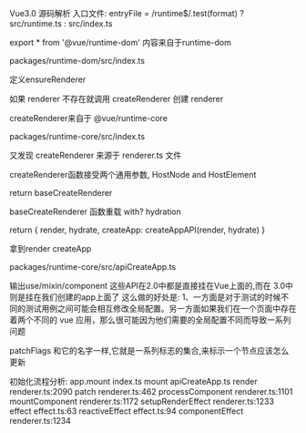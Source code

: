 Vue3.0 源码解析
入口文件: entryFile = /runtime$/.test(format) ? src/runtime.ts : src/index.ts

export * from '@vue/runtime-dom' 内容来自于runtime-dom

packages/runtime-dom/src/index.ts

定义ensureRenderer

如果 renderer 不存在就调用 createRenderer 创建 renderer

createRenderer来自于 @vue/runtime-core

packages/runtime-core/src/index.ts

又发现 createRenderer 来源于 renderer.ts 文件

createRenderer函数接受两个通用参数, HostNode and HostElement

return baseCreateRenderer

baseCreateRenderer 函数重载 with? hydration

return { render, hydrate, createApp: createAppAPI(render, hydrate) }

拿到render createApp

packages/runtime-core/src/apiCreateApp.ts

输出use/mixin/component 这些API在2.0中都是直接挂在Vue上面的,而在 3.0中 则是挂在我们创建的app上面了 这么做的好处是: 1、一方面是对于测试的时候不同的测试用例之间可能会相互修改全局配置。另一方面如果我们在一个页面中存在着两个不同的 vue 应用，那么很可能因为他们需要的全局配置不同而导致一系列问题

patchFlags 和它的名字一样,它就是一系列标志的集合,来标示一个节点应该怎么更新



初始化流程分析:
app.mount                   index.ts
mount                       apiCreateApp.ts
render                      renderer.ts:2090
patch                       renderer.ts:462
processComponent            renderer.ts:1101
mountComponent              renderer.ts:1172
setupRenderEffect           renderer.ts:1233
effect                      effect.ts:63
reactiveEffect              effect.ts:94
componentEffect             renderer.ts:1234


